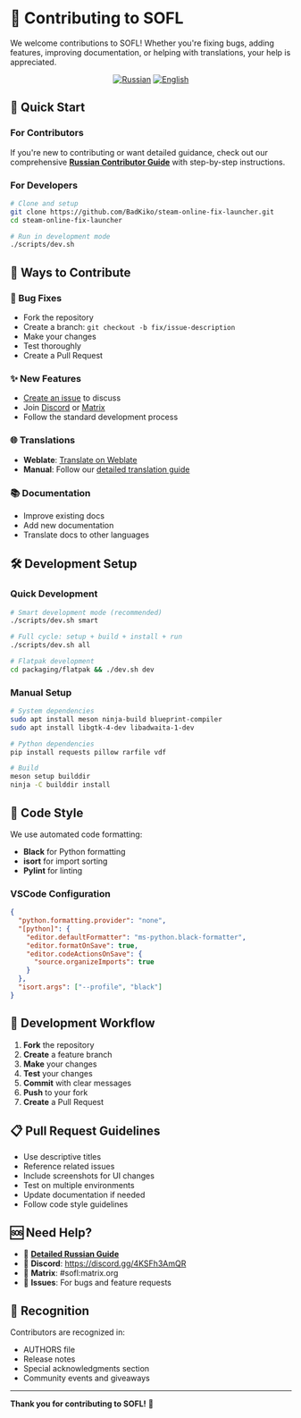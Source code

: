 # 🤝 Contributing to SOFL

We welcome contributions to SOFL! Whether you're fixing bugs, adding features, improving documentation, or helping with translations, your help is appreciated.

<p align="center">
  <a href="CONTRIBUTING_RU.md"><img src="https://img.shields.io/badge/🇷🇺-Russian-blue" alt="Russian"></a>
  <a href="CONTRIBUTING.md"><img src="https://img.shields.io/badge/🇺🇸-English-red" alt="English"></a>
</p>

## 📖 Quick Start

### For Contributors

If you're new to contributing or want detailed guidance, check out our comprehensive [**Russian Contributor Guide**](CONTRIBUTING_RU.md) with step-by-step instructions.

### For Developers

```bash
# Clone and setup
git clone https://github.com/BadKiko/steam-online-fix-launcher.git
cd steam-online-fix-launcher

# Run in development mode
./scripts/dev.sh
```

## 🎯 Ways to Contribute

### 🐛 Bug Fixes

- Fork the repository
- Create a branch: `git checkout -b fix/issue-description`
- Make your changes
- Test thoroughly
- Create a Pull Request

### ✨ New Features

- [Create an issue](https://github.com/BadKiko/steam-online-fix-launcher/issues/new) to discuss
- Join [Discord](https://discord.gg/4KSFh3AmQR) or [Matrix](https://matrix.to/#/#sofl:matrix.org)
- Follow the standard development process

### 🌐 Translations

- **Weblate**: [Translate on Weblate](https://hosted.weblate.org/engage/sofl/)
- **Manual**: Follow our [detailed translation guide](CONTRIBUTING_RU.md#переводы)

### 📚 Documentation

- Improve existing docs
- Add new documentation
- Translate docs to other languages

## 🛠️ Development Setup

### Quick Development

```bash
# Smart development mode (recommended)
./scripts/dev.sh smart

# Full cycle: setup + build + install + run
./scripts/dev.sh all

# Flatpak development
cd packaging/flatpak && ./dev.sh dev
```

### Manual Setup

```bash
# System dependencies
sudo apt install meson ninja-build blueprint-compiler
sudo apt install libgtk-4-dev libadwaita-1-dev

# Python dependencies
pip install requests pillow rarfile vdf

# Build
meson setup builddir
ninja -C builddir install
```

## 📝 Code Style

We use automated code formatting:

- **Black** for Python formatting
- **isort** for import sorting
- **Pylint** for linting

### VSCode Configuration

```json
{
  "python.formatting.provider": "none",
  "[python]": {
    "editor.defaultFormatter": "ms-python.black-formatter",
    "editor.formatOnSave": true,
    "editor.codeActionsOnSave": {
      "source.organizeImports": true
    }
  },
  "isort.args": ["--profile", "black"]
}
```

## 🔄 Development Workflow

1. **Fork** the repository
2. **Create** a feature branch
3. **Make** your changes
4. **Test** your changes
5. **Commit** with clear messages
6. **Push** to your fork
7. **Create** a Pull Request

## 📋 Pull Request Guidelines

- Use descriptive titles
- Reference related issues
- Include screenshots for UI changes
- Test on multiple environments
- Update documentation if needed
- Follow code style guidelines

## 🆘 Need Help?

- 📖 **[Detailed Russian Guide](CONTRIBUTING_RU.md)**
- 💬 **Discord**: https://discord.gg/4KSFh3AmQR
- 📧 **Matrix**: #sofl:matrix.org
- 🐛 **Issues**: For bugs and feature requests

## 🙏 Recognition

Contributors are recognized in:

- AUTHORS file
- Release notes
- Special acknowledgments section
- Community events and giveaways

---

**Thank you for contributing to SOFL!** 🚀
